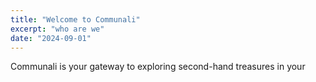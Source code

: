 ```yaml
---
title: "Welcome to Communali"
excerpt: "who are we"
date: "2024-09-01"
---
```


Communali is your gateway to exploring second-hand treasures in your
